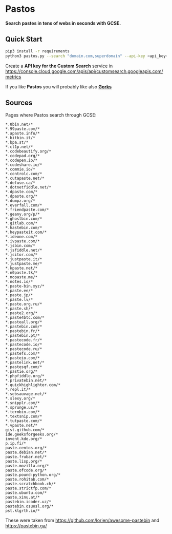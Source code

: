 # Pastos

**Search pastes in tens of webs in seconds with GCSE.**

## Quick Start

```bash
pip3 install -r requirements
python3 pastos.py --search "domain.com,superdomain" --api-key <api_key> [--json-file </path/to/out.json>]
```

Create a **API key for the Custom Search** service in https://console.cloud.google.com/apis/api/customsearch.googleapis.com/metrics

If you like **Pastos** you will probably like also **[Gorks](https://github.com/carlospolop/Gorks)**

## Sources

Pages where Pastos search through GCSE:
```
*.0bin.net/*
*.99paste.com/*
*.apaste.info/*
*.bitbin.it/*
*.bpa.st/*
*.cl1p.net/*
*.codebeautify.org/*
*.codepad.org/*
*.codepen.io/*
*.codeshare.io/*
*.commie.io/*
*.controlc.com/*
*.cutapaste.net/*
*.defuse.ca/*
*.dotnetfiddle.net/*
*.dpaste.com/*
*.dpaste.org/*
*.dumpz.org/*
*.everfall.com/*
*.friendpaste.com/*
*.geany.org/p/*
*.ghostbin.com/*
*.gitlab.com/*
*.hastebin.com/*
*.heypasteit.com/*
*.ideone.com/*
*.ivpaste.com/*
*.jsbin.com/*
*.jsfiddle.net/*
*.jsitor.com/*
*.justpaste.it/*
*.justpaste.me/*
*.kpaste.net/*
*.n0paste.tk/*
*.nopaste.me/*
*.notes.io/*
*.paste-bin.xyz/*
*.paste.ee/*
*.paste.jp/*
*.paste.lv/*
*.paste.org.ru/*
*.paste.sh/*
*.paste2.org/*
*.paste4btc.com/*
*.pasteall.org/*
*.pastebin.com/*
*.pastebin.fr/*
*.pastebin.pt/*
*.pastecode.fr/*
*.pastecode.io/*
*.pastecode.ru/*
*.pastefs.com/*
*.pasteio.com/*
*.pastelink.net/*
*.pastesqf.com/*
*.pastie.org/*
*.phpfiddle.org/*
*.privatebin.net/*
*.quickhighlighter.com/*
*.repl.it/*
*.sebsauvage.net/*
*.slexy.org/*
*.snipplr.com/*
*.sprunge.us/*
*.termbin.com/*
*.textsnip.com/*
*.tutpaste.com/*
*.vpaste.net/*
gist.github.com/*
ide.geeksforgeeks.org/*
invent.kde.org/*
p.ip.fi/*
paste.centos.org/*
paste.debian.net/*
paste.frubar.net/*
paste.lisp.org/*
paste.mozilla.org/*
paste.ofcode.org/*
paste.pound-python.org/*
paste.rohitab.com/*
paste.scratchbook.ch/*
paste.strictfp.com/*
paste.ubuntu.com/*
paste.xinu.at/*
pastebin.icoder.uz/*
pastebin.osuosl.org/*
pst.klgrth.io/*
```

These were taken from https://github.com/lorien/awesome-pastebin and https://pastebin.ga/